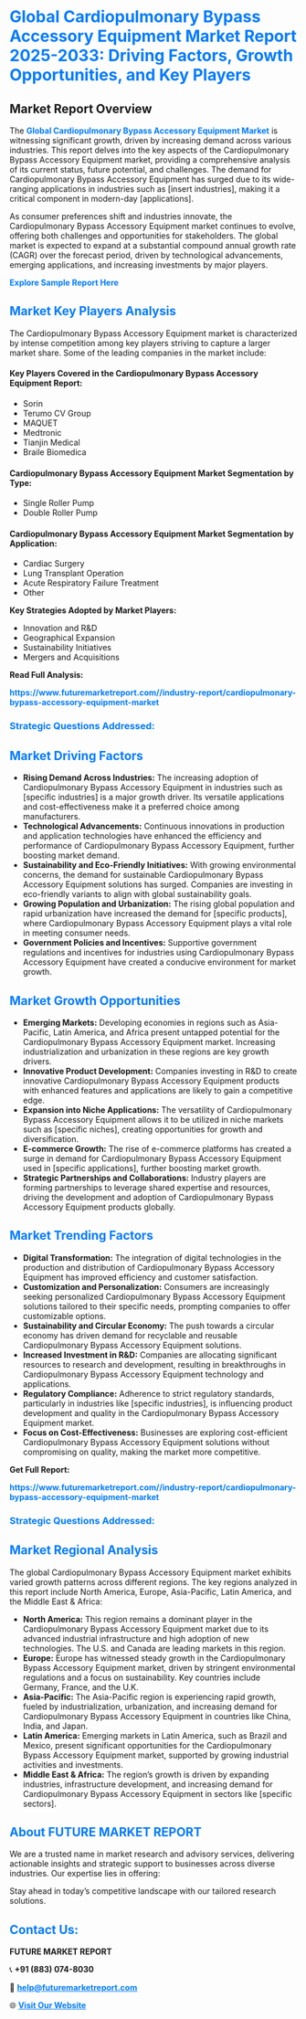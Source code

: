 <h1 style="color: #007BFF;">Global Cardiopulmonary Bypass Accessory Equipment Market Report 2025-2033: Driving Factors, Growth Opportunities, and Key Players</h1>

<section id="overview">
<h2>Market Report Overview</h2>
<p>The <a href="https://www.futuremarketreport.com//industry-report/cardiopulmonary-bypass-accessory-equipment-market" style="color: #007BFF; text-decoration: none;"><strong>Global Cardiopulmonary Bypass Accessory Equipment Market</strong></a> is witnessing significant growth, driven by increasing demand across various industries. This report delves into the key aspects of the Cardiopulmonary Bypass Accessory Equipment market, providing a comprehensive analysis of its current status, future potential, and challenges. The demand for Cardiopulmonary Bypass Accessory Equipment has surged due to its wide-ranging applications in industries such as [insert industries], making it a critical component in modern-day [applications].</p>
<p>As consumer preferences shift and industries innovate, the Cardiopulmonary Bypass Accessory Equipment market continues to evolve, offering both challenges and opportunities for stakeholders. The global market is expected to expand at a substantial compound annual growth rate (CAGR) over the forecast period, driven by technological advancements, emerging applications, and increasing investments by major players.</p>
</section>

<section id="overview">
<p><a href="https://www.futuremarketreport.com//request-sample/reportId=64665" style="color: #007BFF; text-decoration: none;"><strong>Explore Sample Report Here</strong></a></p>
</section>

<section id="key-players">
<h2 style="color: #007BFF;">Market Key Players Analysis</h2>
<p>The Cardiopulmonary Bypass Accessory Equipment market is characterized by intense competition among key players striving to capture a larger market share. Some of the leading companies in the market include:</p>
<h4>Key Players Covered in the Cardiopulmonary Bypass Accessory Equipment Report:</h4>
<ul><li>Sorin</li><li>Terumo CV Group</li><li>MAQUET</li><li>Medtronic</li><li>Tianjin Medical</li><li>Braile Biomedica</li></ul>
<h4>Cardiopulmonary Bypass Accessory Equipment Market Segmentation by Type:</h4>
<ul><li>Single Roller Pump</li><li>Double Roller Pump</li></ul>

<h4>Cardiopulmonary Bypass Accessory Equipment Market Segmentation by Application:</h4>
<ul><li>Cardiac Surgery</li><li>Lung Transplant Operation</li><li>Acute Respiratory Failure Treatment</li><li>Other</li></ul>
<p><strong>Key Strategies Adopted by Market Players:</strong></p>
<ul>
<li>Innovation and R&D</li>
<li>Geographical Expansion</li>
<li>Sustainability Initiatives</li>
<li>Mergers and Acquisitions</li>
</ul>
</section>

<section>
<p><strong>Read Full Analysis: </strong></p><a href="https://www.futuremarketreport.com//industry-report/cardiopulmonary-bypass-accessory-equipment-market" style="color: #007BFF; text-decoration: none;"><strong>https://www.futuremarketreport.com//industry-report/cardiopulmonary-bypass-accessory-equipment-market</strong></a>
<h3 style="color: #007BFF;">Strategic Questions Addressed:</h3>
</section>

<section id="driving-factors">
<h2 style="color: #007BFF;">Market Driving Factors</h2>
<ul>
<li><strong>Rising Demand Across Industries:</strong> The increasing adoption of Cardiopulmonary Bypass Accessory Equipment in industries such as [specific industries] is a major growth driver. Its versatile applications and cost-effectiveness make it a preferred choice among manufacturers.</li>
<li><strong>Technological Advancements:</strong> Continuous innovations in production and application technologies have enhanced the efficiency and performance of Cardiopulmonary Bypass Accessory Equipment, further boosting market demand.</li>
<li><strong>Sustainability and Eco-Friendly Initiatives:</strong> With growing environmental concerns, the demand for sustainable Cardiopulmonary Bypass Accessory Equipment solutions has surged. Companies are investing in eco-friendly variants to align with global sustainability goals.</li>
<li><strong>Growing Population and Urbanization:</strong> The rising global population and rapid urbanization have increased the demand for [specific products], where Cardiopulmonary Bypass Accessory Equipment plays a vital role in meeting consumer needs.</li>
<li><strong>Government Policies and Incentives:</strong> Supportive government regulations and incentives for industries using Cardiopulmonary Bypass Accessory Equipment have created a conducive environment for market growth.</li>
</ul>
</section>

<section id="growth-opportunities">
<h2 style="color: #007BFF;">Market Growth Opportunities</h2>
<ul>
<li><strong>Emerging Markets:</strong> Developing economies in regions such as Asia-Pacific, Latin America, and Africa present untapped potential for the Cardiopulmonary Bypass Accessory Equipment market. Increasing industrialization and urbanization in these regions are key growth drivers.</li>
<li><strong>Innovative Product Development:</strong> Companies investing in R&D to create innovative Cardiopulmonary Bypass Accessory Equipment products with enhanced features and applications are likely to gain a competitive edge.</li>
<li><strong>Expansion into Niche Applications:</strong> The versatility of Cardiopulmonary Bypass Accessory Equipment allows it to be utilized in niche markets such as [specific niches], creating opportunities for growth and diversification.</li>
<li><strong>E-commerce Growth:</strong> The rise of e-commerce platforms has created a surge in demand for Cardiopulmonary Bypass Accessory Equipment used in [specific applications], further boosting market growth.</li>
<li><strong>Strategic Partnerships and Collaborations:</strong> Industry players are forming partnerships to leverage shared expertise and resources, driving the development and adoption of Cardiopulmonary Bypass Accessory Equipment products globally.</li>
</ul>
</section>

<section id="trending-factors">
<h2 style="color: #007BFF;">Market Trending Factors</h2>
<ul>
<li><strong>Digital Transformation:</strong> The integration of digital technologies in the production and distribution of Cardiopulmonary Bypass Accessory Equipment has improved efficiency and customer satisfaction.</li>
<li><strong>Customization and Personalization:</strong> Consumers are increasingly seeking personalized Cardiopulmonary Bypass Accessory Equipment solutions tailored to their specific needs, prompting companies to offer customizable options.</li>
<li><strong>Sustainability and Circular Economy:</strong> The push towards a circular economy has driven demand for recyclable and reusable Cardiopulmonary Bypass Accessory Equipment solutions.</li>
<li><strong>Increased Investment in R&D:</strong> Companies are allocating significant resources to research and development, resulting in breakthroughs in Cardiopulmonary Bypass Accessory Equipment technology and applications.</li>
<li><strong>Regulatory Compliance:</strong> Adherence to strict regulatory standards, particularly in industries like [specific industries], is influencing product development and quality in the Cardiopulmonary Bypass Accessory Equipment market.</li>
<li><strong>Focus on Cost-Effectiveness:</strong> Businesses are exploring cost-efficient Cardiopulmonary Bypass Accessory Equipment solutions without compromising on quality, making the market more competitive.</li>
</ul>
</section>

<section>
<p><strong>Get Full Report: </strong></p><a href="https://www.futuremarketreport.com//industry-report/cardiopulmonary-bypass-accessory-equipment-market" style="color: #007BFF; text-decoration: none;"><strong>https://www.futuremarketreport.com//industry-report/cardiopulmonary-bypass-accessory-equipment-market</strong></a>
<h3 style="color: #007BFF;">Strategic Questions Addressed:</h3>
</section>


<section id="regional-analysis">
<h2 style="color: #007BFF;">Market Regional Analysis</h2>
<p>The global Cardiopulmonary Bypass Accessory Equipment market exhibits varied growth patterns across different regions. The key regions analyzed in this report include North America, Europe, Asia-Pacific, Latin America, and the Middle East & Africa:</p>
<ul>
<li><strong>North America:</strong> This region remains a dominant player in the Cardiopulmonary Bypass Accessory Equipment market due to its advanced industrial infrastructure and high adoption of new technologies. The U.S. and Canada are leading markets in this region.</li>
<li><strong>Europe:</strong> Europe has witnessed steady growth in the Cardiopulmonary Bypass Accessory Equipment market, driven by stringent environmental regulations and a focus on sustainability. Key countries include Germany, France, and the U.K.</li>
<li><strong>Asia-Pacific:</strong> The Asia-Pacific region is experiencing rapid growth, fueled by industrialization, urbanization, and increasing demand for Cardiopulmonary Bypass Accessory Equipment in countries like China, India, and Japan.</li>
<li><strong>Latin America:</strong> Emerging markets in Latin America, such as Brazil and Mexico, present significant opportunities for the Cardiopulmonary Bypass Accessory Equipment market, supported by growing industrial activities and investments.</li>
<li><strong>Middle East & Africa:</strong> The region’s growth is driven by expanding industries, infrastructure development, and increasing demand for Cardiopulmonary Bypass Accessory Equipment in sectors like [specific sectors].</li>
</ul>
</section>

<footer>
<h2 style="color: #007BFF;">About FUTURE MARKET REPORT</h2>
<p>We are a trusted name in market research and advisory services, delivering actionable insights and strategic support to businesses across diverse industries. Our expertise lies in offering:</p>

<p>Stay ahead in today’s competitive landscape with our tailored research solutions.</p>

<h2 style="color: #007BFF;">Contact Us:</h2>
<p><strong>FUTURE MARKET REPORT</strong></p>
<p>📞 <strong>+91 (883) 074-8030</strong></p>
<p>📧 <strong><a href="mailto:help@futuremarketreport.com" style="color: #007BFF;">help@futuremarketreport.com</a></strong></p>
<p>🌐 <strong><a href="https://www.futuremarketreport.com/" style="color: #007BFF;">Visit Our Website</a></strong></p>
</footer>
